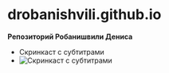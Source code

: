 # drobanishvili.github.io

**Репозиторий Робанишвили Дениса**

* Скринкаст с субтитрами
* ![Скринкаст с субтитрами](https://www.youtube.com/watch?time_continue=4&v=2hyPGhLauT8)

